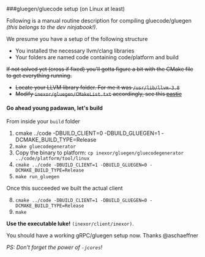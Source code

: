 
###gluegen/gluecode setup (on Linux at least)

Following is a manual routine description for compiling gluecode/gluegen _(this belongs to the dev ninjabook!)_.

We presume you have a setup of the following structure

- You installed the necessary llvm/clang libraries
- Your folders are named code containing code/platform and build

~~If not solved yet (cross if fixed) you'll gotta figure a bit with the CMake file to get everything running.~~

- ~~Locate your LLVM library folder. For me it was `/usr/lib/llvm-3.8`~~
- ~~Modify `inexor/gluegen/CMakeList.txt` accordingly, see this [pastie](http://pastie.org/10874137#9-10)~~

#### Go ahead young padawan, let's build
From inside your `build` folder

 1. cmake ../code -DBUILD_CLIENT=0 -DBUILD_GLUEGEN=1 -DCMAKE_BUILD_TYPE=Release
 2. `make gluecodegenerator`
 3. Copy the binary to platform: `cp inexor/gluegen/gluecodegenerator ../code/platform/tool/linux`
 4. `cmake ../code -DBUILD_CLIENT=1 -DBUILD_GLUEGEN=0 -DCMAKE_BUILD_TYPE=Release`
 5. `make run_gluegen`

Once this succeeded we built the actual client

 8. `cmake ../code -DBUILD_CLIENT=1 -DBUILD_GLUEGEN=0 -DCMAKE_BUILD_TYPE=Release`
 9. `make`

**Use the executable luke!** `(inexor/client/inexor)`. 

You should have a working gRPC/gluegen setup now. Thanks @aschaeffner

_PS: Don't forget the power of `-jcores`!_
